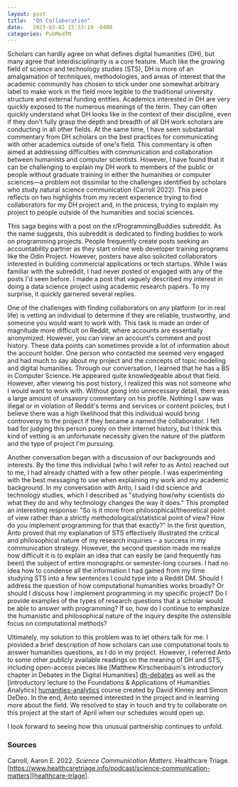 ```yaml
---
layout: post
title:  "On Collaboration"
date:   2023-03-02 15:33:19 -0400
categories: PubMedTM
---
```

Scholars can hardly agree on what defines digital humanities (DH), but many agree that interdisciplinarity is a core feature. Much like the growing field of science and technology studies (STS), DH is more of an amalgamation of techniques, methodologies, and areas of interest that the academic community has chosen to stick under one somewhat arbitrary label to make work in the field more legible to the traditional university structure and external funding entities. Academics interested in DH are very quickly exposed to the numerous meanings of the term. They can often quickly understand what DH looks like in the context of their discipline, even if they don't fully grasp the depth and breadth of all DH work scholars are conducting in all other fields. At the same time, I have seen substantial commentary from DH scholars on the best practices for communicating with other academics outside of one's field. This commentary is often aimed at addressing difficulties with communication and collaboration between humanists and computer scientists. However, I have found that it can be challenging to explain my DH work to members of the public or people without graduate training in either the humanities or computer sciences—a problem not dissimilar to the challenges identified by scholars who study natural science communication (Carroll 2022). This piece reflects on two highlights from my recent experience trying to find collaborators for my DH project and, in the process, trying to explain my project to people outside of the humanities and social sciences.

This saga begins with a post on the r/ProgrammingBuddies subreddit. As the name suggests, this subreddit is dedicated to finding buddies to work on programming projects. People frequently create posts seeking an accountability partner as they start online web developer training programs like the Odin Project. However, posters have also solicited collaborators interested in building commercial applications or tech startups. While I was familiar with the subreddit, I had never posted or engaged with any of the posts I'd seen before. I made a post that vaguely described my interest in doing a data science project using academic research papers. To my surprise, it quickly garnered several replies.

One of the challenges with finding collaborators on any platform (or in real life) is vetting an individual to determine if they are reliable, trustworthy, and someone you would want to work with. This task is made an order of magnitude more difficult on Reddit, where accounts are essentially anonymized. However, you can view an account's comment and post history. These data points can sometimes provide a lot of information about the account holder. One person who contacted me seemed very engaged and had much to say about my project and the concepts of topic modeling and digital humanities. Through our conversation, I learned that he has a BS in Computer Science. He appeared quite knowledgeable about that field. However, after viewing his post history, I realized this was not someone who I would want to work with. Without going into unnecessary detail, there was a large amount of unsavory commentary on his profile. Nothing I saw was illegal or in violation of Reddit's terms and services or content policies, but I believe there was a high likelihood that this individual would bring controversy to the project if they became a named the collaborator. I felt bad for judging this person purely on their Internet history, but I think this kind of vetting is an unfortunate necessity given the nature of the platform and the type of project I'm pursuing.

Another conversation began with a discussion of our backgrounds and interests. By the time this individual (who I will refer to as Anto) reached out to me, I had already chatted with a few other people. I was experimenting with the best messaging to use when explaining my work and my academic background. In my conversation with Anto, I said I did science and technology studies, which I described as "studying how/why scientists do what they do and why technology changes the way it does." This prompted an interesting response: "So is it more from philosophical/theoretical point of view rather than a strictly methodological/statistical point of view? How do you implement programming for that that exactly?" In the first question, Anto proved that my explanation of STS effectively illustrated the critical and philosophical nature of my research inquiries – a success in my communication strategy. However, the second question made me realize how difficult it is to explain an idea that can easily be (and frequently has been) the subject of entire monographs or semester-long courses. I had no idea how to condense all the information I had gained from my time studying STS into a few sentences I could type into a Reddit DM. Should I address the question of how computational humanities works broadly? Or should I discuss how I implement programming in my specific project? Do I provide examples of the types of research questions that a scholar would be able to answer with programming? If so, how do I continue to emphasize the humanistic and philosophical nature of the inquiry despite the ostensible focus on computational methods?

Ultimately, my solution to this problem was to let others talk for me. I provided a brief description of how scholars can use computational tools to answer humanities questions, as I do in my project. However, I referred Anto to some other publicly available readings on the meaning of DH and STS, including open-access pieces like [Matthew Kirschenbaum's introductory chapter in Debates in the Digital Humanities] [dh-debates] as well as the [introductory lecture to the Foundations & Applications of Humanities Analytics] [humanities-analytics] course created by David Kinney and Simon DeDeo. In the end, Anto seemed interested in the project and in learning more about the field. We resolved to stay in touch and try to collaborate on this project at the start of April when our schedules would open up.

I look forward to seeing how this unusual partnership continues to unfold.

### Sources

Carroll, Aaron E. 2022. _Science Communication Matters_. Healthcare Triage. [https://www.healthcaretriage.info/podcast/science-communication-matters][healthcare-triage].

[dh-debates]: https://dhdebates.gc.cuny.edu/read/untitled-88c11800-9446-469b-a3be-3fdb36bfbd1e/section/fcd2121c-0507-441b-8a01-dc35b8baeec6#intro

[humanities-analytics]: https://www.complexityexplorer.org/courses/162-foundations-applications-of-humanities-analytics

[healthcare-triage]: https://www.healthcaretriage.info/podcast/science-communication-matters